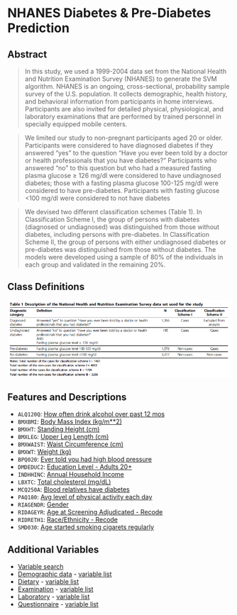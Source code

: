 # NHANES Diabetes & Pre-Diabetes Prediction

## Abstract
> In this study, we used a 1999-2004 data set from the National Health and Nutrition Examination Survey (NHANES) to generate the SVM algorithm. NHANES is an ongoing, cross-sectional, probability sample survey of the U.S. population. It collects demographic, health history, and behavioral information from participants in home interviews. Participants are also invited for detailed physical, physiological, and laboratory examinations that are performed by trained personnel in specially equipped mobile centers.

> We limited our study to non-pregnant participants aged 20 or older. Participants were considered to have diagnosed diabetes if they answered “yes” to the question “Have you ever been told by a doctor or health professionals that you have diabetes?” Participants who answered “no” to this question but who had a measured fasting plasma glucose ≥ 126 mg/dl were considered to have undiagnosed diabetes; those with a fasting plasma glucose 100-125 mg/dl were considered to have pre-diabetes. Participants with fasting glucose <100 mg/dl were considered to not have diabetes

> We devised two different classification schemes (Table 1). In Classification Scheme I, the group of persons with diabetes (diagnosed or undiagnosed) was distinguished from those without diabetes, including persons with pre-diabetes. In Classification Scheme II, the group of persons with either undiagnosed diabetes or pre-diabetes was distinguished from those without diabetes. The models were developed using a sample of 80% of the individuals in each group and validated in the remaining 20%.

## Class Definitions

<img src="./img/table1.png">

## Features and Descriptions

* `ALQ120Q`: [How often drink alcohol over past 12 mos](http://wwwn.cdc.gov/Nchs/Nhanes/1999-2000/ALQ.htm#ALQ120Q)
* `BMXBMI`: [Body Mass Index (kg/m**2)](http://wwwn.cdc.gov/Nchs/Nhanes/1999-2000/BMX.htm#BMXBMI)
* `BMXHT`: [Standing Height (cm)](http://wwwn.cdc.gov/Nchs/Nhanes/1999-2000/BMX.htm#BMXHT)
* `BMXLEG`: [Upper Leg Length (cm)](http://wwwn.cdc.gov/Nchs/Nhanes/1999-2000/BMX.htm#BMXLEG)
* `BMXWAIST`: [Waist Circumference (cm)](http://wwwn.cdc.gov/Nchs/Nhanes/1999-2000/BMX.htm#BMXWAIST)
* `BMXWT`: [Weight (kg)](http://wwwn.cdc.gov/Nchs/Nhanes/1999-2000/BMX.htm#BMXWT)
* `BPQ020`: [Ever told you had high blood pressure](http://wwwn.cdc.gov/Nchs/Nhanes/1999-2000/BPQ.htm#BPQ020)
* `DMDEDUC2`: [Education Level - Adults 20+](http://wwwn.cdc.gov/Nchs/Nhanes/1999-2000/DEMO.htm#DMDEDUC2)
* `INDHHINC`: [Annual Household Income](http://wwwn.cdc.gov/Nchs/Nhanes/1999-2000/DEMO.htm#INDHHINC)
* `LBXTC`: [Total cholesterol (mg/dL)](http://wwwn.cdc.gov/Nchs/Nhanes/1999-2000/LAB13.htm#LBXTC)
* `MCQ250A`: [Blood relatives have diabetes](http://wwwn.cdc.gov/Nchs/Nhanes/1999-2000/MCQ.htm#MCQ250A)
* `PAQ180`: [Avg level of physical activity each day](http://wwwn.cdc.gov/Nchs/Nhanes/1999-2000/PAQ.htm#PAQ180)
* `RIAGENDR`: [Gender](http://wwwn.cdc.gov/Nchs/Nhanes/1999-2000/DEMO.htm#RIAGENDR)
* `RIDAGEYR`: [Age at Screening Adjudicated - Recode](http://wwwn.cdc.gov/Nchs/Nhanes/1999-2000/DEMO.htm#RIDAGEYR)
* `RIDRETH1`: [Race/Ethnicity - Recode](http://wwwn.cdc.gov/Nchs/Nhanes/1999-2000/DEMO.htm#RIDRETH1)
* `SMD030`: [Age started smoking cigarets regularly](http://wwwn.cdc.gov/Nchs/Nhanes/1999-2000/SMQ.htm#SMD030)

## Additional Variables

* [Variable search](http://wwwn.cdc.gov/Nchs/Nhanes/Search/default.aspx)
* [Demographic data](http://wwwn.cdc.gov/Nchs/Nhanes/Search/DataPage.aspx?Component=Demographics) - [variable list](http://wwwn.cdc.gov/nchs/nhanes/search/variablelist.aspx?Component=Demographics)
* [Dietary](http://wwwn.cdc.gov/Nchs/Nhanes/Search/DataPage.aspx?Component=Dietary) - [variable list](http://wwwn.cdc.gov/nchs/nhanes/search/variablelist.aspx?Component=Dietary)
* [Examination](http://wwwn.cdc.gov/Nchs/Nhanes/Search/DataPage.aspx?Component=Examination) - [variable list](http://wwwn.cdc.gov/nchs/nhanes/search/variablelist.aspx?Component=Examination)
* [Laboratory](http://wwwn.cdc.gov/Nchs/Nhanes/Search/DataPage.aspx?Component=Laboratory) - [variable list](http://wwwn.cdc.gov/nchs/nhanes/search/variablelist.aspx?Component=Laboratory)
* [Questionnaire](http://wwwn.cdc.gov/Nchs/Nhanes/Search/DataPage.aspx?Component=Questionnaire) - [variable list](http://wwwn.cdc.gov/nchs/nhanes/search/variablelist.aspx?Component=Questionnaire)